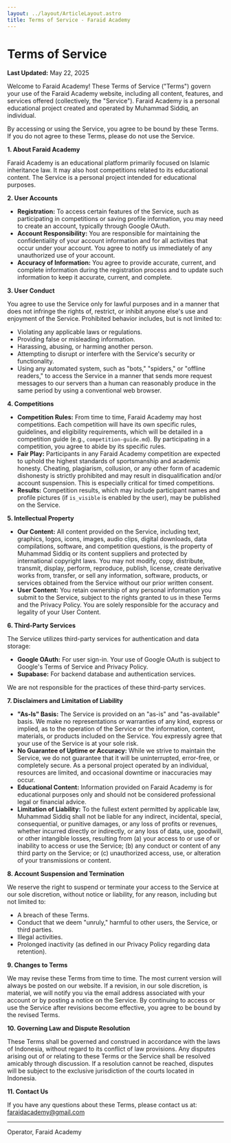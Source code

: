 ```yaml
---
layout: ../layout/ArticleLayout.astro
title: Terms of Service - Faraid Academy
---
```


# Terms of Service

**Last Updated:** May 22, 2025

Welcome to Faraid Academy! These Terms of Service ("Terms") govern your use of the Faraid Academy website, including all content, features, and services offered (collectively, the "Service"). Faraid Academy is a personal educational project created and operated by Muhammad Siddiq, an individual.

By accessing or using the Service, you agree to be bound by these Terms. If you do not agree to these Terms, please do not use the Service.

**1. About Faraid Academy**

Faraid Academy is an educational platform primarily focused on Islamic inheritance law. It may also host competitions related to its educational content. The Service is a personal project intended for educational purposes.

**2. User Accounts**

*   **Registration:** To access certain features of the Service, such as participating in competitions or saving profile information, you may need to create an account, typically through Google OAuth.
*   **Account Responsibility:** You are responsible for maintaining the confidentiality of your account information and for all activities that occur under your account. You agree to notify us immediately of any unauthorized use of your account.
*   **Accuracy of Information:** You agree to provide accurate, current, and complete information during the registration process and to update such information to keep it accurate, current, and complete.

**3. User Conduct**

You agree to use the Service only for lawful purposes and in a manner that does not infringe the rights of, restrict, or inhibit anyone else's use and enjoyment of the Service. Prohibited behavior includes, but is not limited to:
*   Violating any applicable laws or regulations.
*   Providing false or misleading information.
*   Harassing, abusing, or harming another person.
*   Attempting to disrupt or interfere with the Service's security or functionality.
*   Using any automated system, such as "bots," "spiders," or "offline readers," to access the Service in a manner that sends more request messages to our servers than a human can reasonably produce in the same period by using a conventional web browser.

**4. Competitions**

*   **Competition Rules:** From time to time, Faraid Academy may host competitions. Each competition will have its own specific rules, guidelines, and eligibility requirements, which will be detailed in a competition guide (e.g., `competition-guide.md`). By participating in a competition, you agree to abide by its specific rules.
*   **Fair Play:** Participants in any Faraid Academy competition are expected to uphold the highest standards of sportsmanship and academic honesty. Cheating, plagiarism, collusion, or any other form of academic dishonesty is strictly prohibited and may result in disqualification and/or account suspension. This is especially critical for timed competitions.
*   **Results:** Competition results, which may include participant names and profile pictures (if `is_visible` is enabled by the user), may be published on the Service.

**5. Intellectual Property**

*   **Our Content:** All content provided on the Service, including text, graphics, logos, icons, images, audio clips, digital downloads, data compilations, software, and competition questions, is the property of Muhammad Siddiq or its content suppliers and protected by international copyright laws. You may not modify, copy, distribute, transmit, display, perform, reproduce, publish, license, create derivative works from, transfer, or sell any information, software, products, or services obtained from the Service without our prior written consent.
*   **User Content:** You retain ownership of any personal information you submit to the Service, subject to the rights granted to us in these Terms and the Privacy Policy. You are solely responsible for the accuracy and legality of your User Content.

**6. Third-Party Services**

The Service utilizes third-party services for authentication and data storage:
*   **Google OAuth:** For user sign-in. Your use of Google OAuth is subject to Google's Terms of Service and Privacy Policy.
*   **Supabase:** For backend database and authentication services.

We are not responsible for the practices of these third-party services.

**7. Disclaimers and Limitation of Liability**

*   **"As-Is" Basis:** The Service is provided on an "as-is" and "as-available" basis. We make no representations or warranties of any kind, express or implied, as to the operation of the Service or the information, content, materials, or products included on the Service. You expressly agree that your use of the Service is at your sole risk.
*   **No Guarantee of Uptime or Accuracy:** While we strive to maintain the Service, we do not guarantee that it will be uninterrupted, error-free, or completely secure. As a personal project operated by an individual, resources are limited, and occasional downtime or inaccuracies may occur.
*   **Educational Content:** Information provided on Faraid Academy is for educational purposes only and should not be considered professional legal or financial advice.
*   **Limitation of Liability:** To the fullest extent permitted by applicable law, Muhammad Siddiq shall not be liable for any indirect, incidental, special, consequential, or punitive damages, or any loss of profits or revenues, whether incurred directly or indirectly, or any loss of data, use, goodwill, or other intangible losses, resulting from (a) your access to or use of or inability to access or use the Service; (b) any conduct or content of any third party on the Service; or (c) unauthorized access, use, or alteration of your transmissions or content.

**8. Account Suspension and Termination**

We reserve the right to suspend or terminate your access to the Service at our sole discretion, without notice or liability, for any reason, including but not limited to:
*   A breach of these Terms.
*   Conduct that we deem "unruly," harmful to other users, the Service, or third parties.
*   Illegal activities.
*   Prolonged inactivity (as defined in our Privacy Policy regarding data retention).

**9. Changes to Terms**

We may revise these Terms from time to time. The most current version will always be posted on our website. If a revision, in our sole discretion, is material, we will notify you via the email address associated with your account or by posting a notice on the Service. By continuing to access or use the Service after revisions become effective, you agree to be bound by the revised Terms.

**10. Governing Law and Dispute Resolution**

These Terms shall be governed and construed in accordance with the laws of Indonesia, without regard to its conflict of law provisions. Any disputes arising out of or relating to these Terms or the Service shall be resolved amicably through discussion. If a resolution cannot be reached, disputes will be subject to the exclusive jurisdiction of the courts located in Indonesia.

**11. Contact Us**

If you have any questions about these Terms, please contact us at:
faraidacademy@gmail.com

---


Operator, Faraid Academy